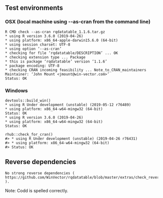 
## Test environments

###  OSX (local machine using --as-cran from the command line)

    R CMD check --as-cran rqdatatable_1.1.6.tar.gz
    * using R version 3.6.0 (2019-04-26)
    * using platform: x86_64-apple-darwin15.6.0 (64-bit)
    * using session charset: UTF-8
    * using option ‘--as-cran’
    * checking for file ‘rqdatatable/DESCRIPTION’ ... OK
    * checking extension type ... Package
    * this is package ‘rqdatatable’ version ‘1.1.6’
    * package encoding: UTF-8
    * checking CRAN incoming feasibility ... Note_to_CRAN_maintainers
    Maintainer: ‘John Mount <jmount@win-vector.com>’
    Status: OK

### Windows 

    devtools::build_win()
    * using R Under development (unstable) (2019-05-12 r76489)
    * using platform: x86_64-w64-mingw32 (64-bit)
    Status: OK
    * using R version 3.6.0 (2019-04-26)
    * using platform: x86_64-w64-mingw32 (64-bit)
    Status: OK
    
    rhub::check_for_cran()
    #> * using R Under development (unstable) (2019-04-26 r76431)
    #> * using platform: x86_64-w64-mingw32 (64-bit)
    #> Status: OK

## Reverse dependencies

    No strong reverse dependencies ( https://github.com/WinVector/rqdatatable/blob/master/extras/check_reverse_dependencies.md ).

Note: Codd is spelled correctly.

